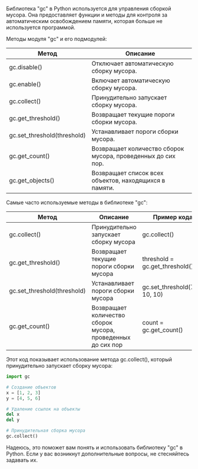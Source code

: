 Библиотека "gc" в Python используется для управления сборкой мусора.
Она предоставляет функции и методы для контроля за автоматическим освобождением памяти, которая больше не используется программой.

Методы модуля "gc" и его подмодулей:

Метод                     | Описание
-------------------------|---------------------------------------
gc.disable()              | Отключает автоматическую сборку мусора.
gc.enable()               | Включает автоматическую сборку мусора.
gc.collect()              | Принудительно запускает сборку мусора.
gc.get_threshold()        | Возвращает текущие пороги сборки мусора.
gc.set_threshold(threshold) | Устанавливает пороги сборки мусора.
gc.get_count()            | Возвращает количество сборок мусора, проведенных до сих пор.
gc.get_objects()          | Возвращает список всех объектов, находящихся в памяти.

Самые часто используемые методы в библиотеке "gc":

Метод                       | Описание                                                           | Пример кода
----------------------------|--------------------------------------------------------------------|-------------------
gc.collect()                | Принудительно запускает сборку мусора                              | gc.collect()
gc.get_threshold()          | Возвращает текущие пороги сборки мусора                            | threshold = gc.get_threshold()
gc.set_threshold(threshold) | Устанавливает пороги сборки мусора                                 | gc.set_threshold(700, 10, 10)
gc.get_count()              | Возвращает количество сборок мусора, проведенных до сих пор        | count = gc.get_count()

Этот код показывает использование метода gc.collect(), который принудительно запускает сборку мусора:

```python
import gc

# Создание объектов
x = [1, 2, 3]
y = [4, 5, 6]

# Удаление ссылок на объекты
del x
del y

# Принудительная сборка мусора
gc.collect()
```
Надеюсь, это поможет вам понять и использовать библиотеку "gc" в Python.
Если у вас возникнут дополнительные вопросы, не стесняйтесь задавать их.
